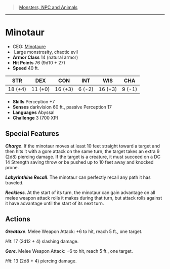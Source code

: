 ﻿---
!MonsterItem
Family: MonsterVO
Type: monstrosity
Size: Large
Alignment: chaotic evil
ArmorClass: 14 (natural armor)
HitPoints: 76 (9d10 + 27)
Speed: 40 ft.
Strength: 18 (+4)
Dexterity: 11 (+0)
Constitution: 16 (+3)
Intelligence: ' 6 (-2)'
Wisdom: 16 (+3)
Charisma: ' 9 (-1)'
Skills: Perception +7
Senses: darkvision 60 ft., passive Perception 17
Languages: Abyssal
Challenge: 3 (700 XP)
Id: monsters_vo.md#minotaur
ParentLink: monsters_vo.md#monsters-npc-and-animals
Name: Minotaur
ParentName: Monsters, NPC and Animals
NameLevel: 1
AltName: '[Minotaure](hd_monsters_minotaure.md)'
Attributes:
  Name: Minotaur
  Markdown: >+
    # <!--Name-->Minotaur<!--/Name-->


    - CEO: <!--AltName-->[Minotaure](hd_monsters_minotaure.md)<!--/AltName-->

    -  <!--Size-->Large<!--/Size--> <!--Type-->monstrosity<!--/Type-->, <!--Alignment-->chaotic evil<!--/Alignment-->

    - **Armor Class** <!--ArmorClass-->14 (natural armor)<!--/ArmorClass-->

    - **Hit Points** <!--HitPoints-->76 (9d10 + 27)<!--/HitPoints-->

    - **Speed** <!--Speed-->40 ft.<!--/Speed-->


    |STR|DEX|CON|INT|WIS|CHA|

    |---|---|---|---|---|---|

    |<!--Strength-->18 (+4)<!--/Strength-->|<!--Dexterity-->11 (+0)<!--/Dexterity-->|<!--Constitution-->16 (+3)<!--/Constitution-->|<!--Intelligence--> 6 (-2)<!--/Intelligence-->|<!--Wisdom-->16 (+3)<!--/Wisdom-->|<!--Charisma--> 9 (-1)<!--/Charisma-->|


    - **Skills** <!--Skills-->Perception +7<!--/Skills-->

    - **Senses** <!--Senses-->darkvision 60 ft., passive Perception 17<!--/Senses-->

    - **Languages** <!--Languages-->Abyssal<!--/Languages-->

    - **Challenge** <!--Challenge-->3 (700 XP)<!--/Challenge-->


    ## Special Features


    **_Charge_**. If the minotaur moves at least 10 feet straight toward a target and then hits it with a gore attack on the same turn, the target takes an extra 9 (2d8) piercing damage. If the target is a creature, it must succeed on a DC 14 Strength saving throw or be pushed up to 10 feet away and knocked prone.


    **_Labyrinthine Recall_**. The minotaur can perfectly recall any path it has traveled.


    **_Reckless_**. At the start of its turn, the minotaur can gain advantage on all melee weapon attack rolls it makes during that turn, but attack rolls against it have advantage until the start of its next turn.


    ## Actions


    **_Greataxe_**. Melee Weapon Attack: +6 to hit, reach 5 ft., one target.


    _Hit_: 17 (2d12 + 4) slashing damage.


    **_Gore_**. Melee Weapon Attack: +6 to hit, reach 5 ft., one target.


    _Hit_: 13 (2d8 + 4) piercing damage.

  AltName: '[Minotaure](hd_monsters_minotaure.md)'
  Size: Large
  Type: monstrosity
  Alignment: chaotic evil
  ArmorClass: 14 (natural armor)
  HitPoints: 76 (9d10 + 27)
  Speed: 40 ft.
  Strength: 18 (+4)
  Dexterity: 11 (+0)
  Constitution: 16 (+3)
  Intelligence: ' 6 (-2)'
  Wisdom: 16 (+3)
  Charisma: ' 9 (-1)'
  Skills: Perception +7
  Senses: darkvision 60 ft., passive Perception 17
  Languages: Abyssal
  Challenge: 3 (700 XP)
AttributesDictionary: >+
  Name: Minotaur

  Markdown: >+

    # <!--Name-->Minotaur<!--/Name-->





    - CEO: <!--AltName-->[Minotaure](hd_monsters_minotaure.md)<!--/AltName-->



    -  <!--Size-->Large<!--/Size--> <!--Type-->monstrosity<!--/Type-->, <!--Alignment-->chaotic evil<!--/Alignment-->



    - **Armor Class** <!--ArmorClass-->14 (natural armor)<!--/ArmorClass-->



    - **Hit Points** <!--HitPoints-->76 (9d10 + 27)<!--/HitPoints-->



    - **Speed** <!--Speed-->40 ft.<!--/Speed-->





    |STR|DEX|CON|INT|WIS|CHA|



    |---|---|---|---|---|---|



    |<!--Strength-->18 (+4)<!--/Strength-->|<!--Dexterity-->11 (+0)<!--/Dexterity-->|<!--Constitution-->16 (+3)<!--/Constitution-->|<!--Intelligence--> 6 (-2)<!--/Intelligence-->|<!--Wisdom-->16 (+3)<!--/Wisdom-->|<!--Charisma--> 9 (-1)<!--/Charisma-->|





    - **Skills** <!--Skills-->Perception +7<!--/Skills-->



    - **Senses** <!--Senses-->darkvision 60 ft., passive Perception 17<!--/Senses-->



    - **Languages** <!--Languages-->Abyssal<!--/Languages-->



    - **Challenge** <!--Challenge-->3 (700 XP)<!--/Challenge-->





    ## Special Features





    **_Charge_**. If the minotaur moves at least 10 feet straight toward a target and then hits it with a gore attack on the same turn, the target takes an extra 9 (2d8) piercing damage. If the target is a creature, it must succeed on a DC 14 Strength saving throw or be pushed up to 10 feet away and knocked prone.





    **_Labyrinthine Recall_**. The minotaur can perfectly recall any path it has traveled.





    **_Reckless_**. At the start of its turn, the minotaur can gain advantage on all melee weapon attack rolls it makes during that turn, but attack rolls against it have advantage until the start of its next turn.





    ## Actions





    **_Greataxe_**. Melee Weapon Attack: +6 to hit, reach 5 ft., one target.





    _Hit_: 17 (2d12 + 4) slashing damage.





    **_Gore_**. Melee Weapon Attack: +6 to hit, reach 5 ft., one target.





    _Hit_: 13 (2d8 + 4) piercing damage.



  AltName: '[Minotaure](hd_monsters_minotaure.md)'

  Size: Large

  Type: monstrosity

  Alignment: chaotic evil

  ArmorClass: 14 (natural armor)

  HitPoints: 76 (9d10 + 27)

  Speed: 40 ft.

  Strength: 18 (+4)

  Dexterity: 11 (+0)

  Constitution: 16 (+3)

  Intelligence: ' 6 (-2)'

  Wisdom: 16 (+3)

  Charisma: ' 9 (-1)'

  Skills: Perception +7

  Senses: darkvision 60 ft., passive Perception 17

  Languages: Abyssal

  Challenge: 3 (700 XP)

---
> [Monsters, NPC and Animals](srd_monsters.md)

---

# Minotaur

- CEO: [Minotaure](hd_monsters_minotaure.md)
-  Large monstrosity, chaotic evil
- **Armor Class** 14 (natural armor)
- **Hit Points** 76 (9d10 + 27)
- **Speed** 40 ft.

|STR|DEX|CON|INT|WIS|CHA|
|---|---|---|---|---|---|
|18 (+4)|11 (+0)|16 (+3)| 6 (-2)|16 (+3)| 9 (-1)|

- **Skills** Perception +7
- **Senses** darkvision 60 ft., passive Perception 17
- **Languages** Abyssal
- **Challenge** 3 (700 XP)

## Special Features

**_Charge_**. If the minotaur moves at least 10 feet straight toward a target and then hits it with a gore attack on the same turn, the target takes an extra 9 (2d8) piercing damage. If the target is a creature, it must succeed on a DC 14 Strength saving throw or be pushed up to 10 feet away and knocked prone.

**_Labyrinthine Recall_**. The minotaur can perfectly recall any path it has traveled.

**_Reckless_**. At the start of its turn, the minotaur can gain advantage on all melee weapon attack rolls it makes during that turn, but attack rolls against it have advantage until the start of its next turn.

## Actions

**_Greataxe_**. Melee Weapon Attack: +6 to hit, reach 5 ft., one target.

_Hit_: 17 (2d12 + 4) slashing damage.

**_Gore_**. Melee Weapon Attack: +6 to hit, reach 5 ft., one target.

_Hit_: 13 (2d8 + 4) piercing damage.

